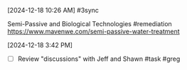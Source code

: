 [2024-12-18 10:26 AM] #3sync

Semi-Passive and Biological Technologies #remediation
https://www.mavenwe.com/semi-passive-water-treatment

[2024-12-18 3:42 PM]

- [ ] Review "discussions" with Jeff and Shawn #task #greg
